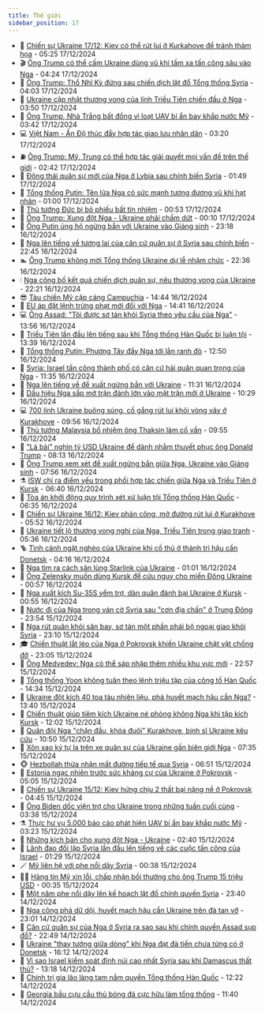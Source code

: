 ```yaml
---
title: Thế giới
sidebar_position: 17
---
```


<!-- dantri-the-gioi:START -->
- 🌋 [Chiến sự Ukraine 17/12: Kiev có thể rút lui ở Kurkahove để tránh thảm họa](https://dantri.com.vn/the-gioi/chien-su-ukraine-1712-kiev-co-the-rut-lui-o-kurkahove-de-tranh-tham-hoa-20241217121942789.htm) - 05:25 17/12/2024
- 🎬 [Ông Trump có thể cấm Ukraine dùng vũ khí tầm xa tấn công sâu vào Nga](https://dantri.com.vn/the-gioi/ong-trump-co-the-cam-ukraine-dung-vu-khi-tam-xa-tan-cong-sau-vao-nga-20241217104318838.htm) - 04:24 17/12/2024
- 🧰 [Ông Trump: Thổ Nhĩ Kỳ đứng sau chiến dịch lật đổ Tổng thống Syria](https://dantri.com.vn/the-gioi/ong-trump-tho-nhi-ky-dung-sau-chien-dich-lat-do-tong-thong-syria-20241217084224920.htm) - 04:03 17/12/2024
- 🌋 [Ukraine cập nhật thương vong của lính Triều Tiên chiến đấu ở Nga](https://dantri.com.vn/the-gioi/ukraine-cap-nhat-thuong-vong-cua-linh-trieu-tien-chien-dau-o-nga-20241217104608976.htm) - 03:50 17/12/2024
- 🗽 [Ông Trump, Nhà Trắng bất đồng vì loạt UAV bí ẩn bay khắp nước Mỹ](https://dantri.com.vn/the-gioi/ong-trump-nha-trang-bat-dong-vi-loat-uav-bi-an-bay-khap-nuoc-my-20241217095537728.htm) - 03:42 17/12/2024
- 💻 [Việt Nam - Ấn Độ thúc đẩy hợp tác giao lưu nhân dân](https://dantri.com.vn/the-gioi/viet-nam-an-do-thuc-day-hop-tac-giao-luu-nhan-dan-20241217095900571.htm) - 03:20 17/12/2024
- ⛽️ [Ông Trump: Mỹ, Trung có thể hợp tác giải quyết mọi vấn đề trên thế giới](https://dantri.com.vn/the-gioi/ong-trump-my-trung-co-the-hop-tac-giai-quyet-moi-van-de-tren-the-gioi-20241217080249496.htm) - 02:42 17/12/2024
- 🤩 [Động thái quân sự mới của Nga ở Lybia sau chính biến Syria](https://dantri.com.vn/the-gioi/dong-thai-quan-su-moi-cua-nga-o-lybia-sau-chinh-bien-syria-20241217083433184.htm) - 01:49 17/12/2024
- 🧐 [Tổng thống Putin: Tên lửa Nga có sức mạnh tương đương vũ khí hạt nhân](https://dantri.com.vn/the-gioi/tong-thong-putin-ten-lua-nga-co-suc-manh-tuong-duong-vu-khi-hat-nhan-20241217072645497.htm) - 01:00 17/12/2024
- 🎊 [Thủ tướng Đức bị bỏ phiếu bất tín nhiệm](https://dantri.com.vn/the-gioi/thu-tuong-duc-bi-bo-phieu-bat-tin-nhiem-20241217074240747.htm) - 00:53 17/12/2024
- 📝 [Ông Trump: Xung đột Nga - Ukraine phải chấm dứt](https://dantri.com.vn/the-gioi/ong-trump-xung-dot-nga-ukraine-phai-cham-dut-20241217070312425.htm) - 00:10 17/12/2024
- 🤡 [Ông Putin ủng hộ ngừng bắn với Ukraine vào Giáng sinh](https://dantri.com.vn/the-gioi/ong-putin-ung-ho-ngung-ban-voi-ukraine-vao-giang-sinh-20241217061535971.htm) - 23:18 16/12/2024
- 🥷 [Nga lên tiếng về tương lai của căn cứ quân sự ở Syria sau chính biến](https://dantri.com.vn/the-gioi/nga-len-tieng-ve-tuong-lai-cua-can-cu-quan-su-o-syria-sau-chinh-bien-20241217012443162.htm) - 22:45 16/12/2024
- 🏊 [Ông Trump không mời Tổng thống Ukraine dự lễ nhậm chức](https://dantri.com.vn/the-gioi/ong-trump-khong-moi-tong-thong-ukraine-du-le-nham-chuc-20241217052635026.htm) - 22:36 16/12/2024
- 🕯 [Nga công bố kết quả chiến dịch quân sự, nêu thương vong của Ukraine](https://dantri.com.vn/the-gioi/nga-cong-bo-ket-qua-chien-dich-quan-su-neu-thuong-vong-cua-ukraine-20241216221610366.htm) - 22:21 16/12/2024
- 😎 [Tàu chiến Mỹ cập cảng Campuchia](https://dantri.com.vn/the-gioi/tau-chien-my-cap-cang-campuchia-20241216154547282.htm) - 14:44 16/12/2024
- 🌈 [EU áp đặt lệnh trừng phạt mới đối với Nga](https://dantri.com.vn/the-gioi/eu-ap-dat-lenh-trung-phat-moi-doi-voi-nga-20241216193244044.htm) - 14:41 16/12/2024
- 💻 [Ông Assad: &quot;Tôi được sơ tán khỏi Syria theo yêu cầu của Nga&quot;](https://dantri.com.vn/the-gioi/ong-assad-toi-duoc-so-tan-khoi-syria-theo-yeu-cau-cua-nga-20241216203620194.htm) - 13:56 16/12/2024
- 🤖 [Triều Tiên lần đầu lên tiếng sau khi Tổng thống Hàn Quốc bị luận tội](https://dantri.com.vn/the-gioi/trieu-tien-lan-dau-len-tieng-sau-khi-tong-thong-han-quoc-bi-luan-toi-20241216195853963.htm) - 13:39 16/12/2024
- 🦏 [Tổng thống Putin: Phương Tây đẩy Nga tới lằn ranh đỏ](https://dantri.com.vn/the-gioi/tong-thong-putin-phuong-tay-day-nga-toi-lan-ranh-do-20241216193905203.htm) - 12:50 16/12/2024
- 🌁 [Syria: Israel tấn công thành phố có căn cứ hải quân quan trọng của Nga](https://dantri.com.vn/the-gioi/syria-israel-tan-cong-thanh-pho-co-can-cu-hai-quan-quan-trong-cua-nga-20241216150657371.htm) - 11:35 16/12/2024
- 🐘 [Nga lên tiếng về đề xuất ngừng bắn với Ukraine](https://dantri.com.vn/the-gioi/nga-len-tieng-ve-de-xuat-ngung-ban-voi-ukraine-20241216183047803.htm) - 11:31 16/12/2024
- 🥷 [Dấu hiệu Nga sắp mở trận đánh lớn vào mặt trận mới ở Ukraine](https://dantri.com.vn/the-gioi/dau-hieu-nga-sap-mo-tran-danh-lon-vao-mat-tran-moi-o-ukraine-20241216171028552.htm) - 10:29 16/12/2024
- 💻 [700 lính Ukraine buông súng, cố gắng rút lui khỏi vòng vây ở Kurakhove](https://dantri.com.vn/the-gioi/700-linh-ukraine-buong-sung-co-gang-rut-lui-khoi-vong-vay-o-kurakhove-20241216154931826.htm) - 09:56 16/12/2024
- 🎡 [Thủ tướng Malaysia bổ nhiệm ông Thaksin làm cố vấn](https://dantri.com.vn/the-gioi/thu-tuong-malaysia-bo-nhiem-ong-thaksin-lam-co-van-20241216162034926.htm) - 09:55 16/12/2024
- 🧰 [&quot;Lá bài&quot; nghìn tỷ USD Ukraine để dành nhằm thuyết phục ông Donald Trump](https://dantri.com.vn/the-gioi/la-bai-nghin-ty-usd-ukraine-de-danh-nham-thuyet-phuc-ong-donald-trump-20241216150517716.htm) - 08:13 16/12/2024
- 🥸 [Ông Trump xem xét đề xuất ngừng bắn giữa Nga, Ukraine vào Giáng sinh](https://dantri.com.vn/the-gioi/ong-trump-xem-xet-de-xuat-ngung-ban-giua-nga-ukraine-vao-giang-sinh-20241216144917393.htm) - 07:56 16/12/2024
- ⚗️ [ISW chỉ ra điểm yếu trong phối hợp tác chiến giữa Nga và Triều Tiên ở Kursk](https://dantri.com.vn/the-gioi/isw-chi-ra-diem-yeu-trong-phoi-hop-tac-chien-giua-nga-va-trieu-tien-o-kursk-20241216130907534.htm) - 06:40 16/12/2024
- 🌮 [Tòa án khởi động quy trình xét xử luận tội Tổng thống Hàn Quốc](https://dantri.com.vn/the-gioi/toa-an-khoi-dong-quy-trinh-xet-xu-luan-toi-tong-thong-han-quoc-20241216133213835.htm) - 06:35 16/12/2024
- 🎃 [Chiến sự Ukraine 16/12: Kiev phản công, mở đường rút lui ở Kurakhove](https://dantri.com.vn/the-gioi/chien-su-ukraine-1612-kiev-phan-cong-mo-duong-rut-lui-o-kurakhove-20241216124204974.htm) - 05:52 16/12/2024
- 💫 [Ukraine tiết lộ thương vong nghi của Nga, Triều Tiên trong giao tranh](https://dantri.com.vn/the-gioi/ukraine-tiet-lo-thuong-vong-nghi-cua-nga-trieu-tien-trong-giao-tranh-20241216122346512.htm) - 05:36 16/12/2024
- 🪜 [Tình cảnh ngặt nghèo của Ukraine khi cố thủ ở thành trì hậu cần Donetsk](https://dantri.com.vn/the-gioi/tinh-canh-ngat-ngheo-cua-ukraine-khi-co-thu-o-thanh-tri-hau-can-donetsk-20241216090348798.htm) - 04:16 16/12/2024
- 🌋 [Nga tìm ra cách săn lùng Starlink của Ukraine](https://dantri.com.vn/the-gioi/nga-tim-ra-cach-san-lung-starlink-cua-ukraine-20241216072904819.htm) - 01:01 16/12/2024
- 🦏 [Ông Zelensky muốn dùng Kursk để cứu nguy cho miền Đông Ukraine](https://dantri.com.vn/the-gioi/ong-zelensky-muon-dung-kursk-de-cuu-nguy-cho-mien-dong-ukraine-20241216071337227.htm) - 00:57 16/12/2024
- 👀 [Nga xuất kích Su-35S yểm trợ, dàn quân đánh bại Ukraine ở Kursk](https://dantri.com.vn/the-gioi/nga-xuat-kich-su-35s-yem-tro-dan-quan-danh-bai-ukraine-o-kursk-20241216071853470.htm) - 00:55 16/12/2024
- 🧰 [Nước đi của Nga trong ván cờ Syria sau &quot;cơn địa chấn&quot; ở Trung Đông](https://dantri.com.vn/the-gioi/nuoc-di-cua-nga-trong-van-co-syria-sau-con-dia-chan-o-trung-dong-20241216001646201.htm) - 23:54 15/12/2024
- 🚀 [Nga rút quân khỏi sân bay, sơ tán một phần phái bộ ngoại giao khỏi Syria](https://dantri.com.vn/the-gioi/nga-rut-quan-khoi-san-bay-so-tan-mot-phan-phai-bo-ngoai-giao-khoi-syria-20241216060830701.htm) - 23:10 15/12/2024
- 🎓 [Chiến thuật lắt léo của Nga ở Pokrovsk khiến Ukraine chật vật chống đỡ](https://dantri.com.vn/the-gioi/chien-thuat-lat-leo-cua-nga-o-pokrovsk-khien-ukraine-chat-vat-chong-do-20241215221733421.htm) - 23:05 15/12/2024
- 🥸 [Ông Medvedev: Nga có thể sáp nhập thêm nhiều khu vực mới](https://dantri.com.vn/the-gioi/ong-medvedev-nga-co-the-sap-nhap-them-nhieu-khu-vuc-moi-20241216054627860.htm) - 22:57 15/12/2024
- 🦅 [Tổng thống Yoon không tuân theo lệnh triệu tập của công tố Hàn Quốc](https://dantri.com.vn/the-gioi/tong-thong-yoon-khong-tuan-theo-lenh-trieu-tap-cua-cong-to-han-quoc-20241215212911220.htm) - 14:34 15/12/2024
- 🤭 [Ukraine đột kích 40 toa tàu nhiên liệu, phá huyết mạch hậu cần Nga?](https://dantri.com.vn/the-gioi/ukraine-dot-kich-40-toa-tau-nhien-lieu-pha-huyet-mach-hau-can-nga-20241215202531789.htm) - 13:40 15/12/2024
- 🤖 [Chiến thuật giúp tiêm kích Ukraine né phòng không Nga khi tập kích Kursk](https://dantri.com.vn/the-gioi/chien-thuat-giup-tiem-kich-ukraine-ne-phong-khong-nga-khi-tap-kich-kursk-20241215190046766.htm) - 12:02 15/12/2024
- 🐲 [Quân đội Nga &quot;chặn đầu, khóa đuôi&quot; Kurakhove, binh sĩ Ukraine kêu cứu](https://dantri.com.vn/the-gioi/quan-doi-nga-chan-dau-khoa-duoi-kurakhove-binh-si-ukraine-keu-cuu-20241215175307782.htm) - 10:50 15/12/2024
- 🫣 [Xôn xao ký tự lạ trên xe quân sự của Ukraine gần biên giới Nga](https://dantri.com.vn/the-gioi/xon-xao-ky-tu-la-tren-xe-quan-su-cua-ukraine-gan-bien-gioi-nga-20241215143108646.htm) - 07:35 15/12/2024
- 🐵 [Hezbollah thừa nhận mất đường tiếp tế qua Syria](https://dantri.com.vn/the-gioi/hezbollah-thua-nhan-mat-duong-tiep-te-qua-syria-20241215134456834.htm) - 06:51 15/12/2024
- 🫶 [Estonia ngạc nhiên trước sức kháng cự của Ukraine ở Pokrovsk](https://dantri.com.vn/the-gioi/estonia-ngac-nhien-truoc-suc-khang-cu-cua-ukraine-o-pokrovsk-20241215120315096.htm) - 05:05 15/12/2024
- 💃 [Chiến sự Ukraine 15/12: Kiev hứng chịu 2 thất bại nặng nề ở Pokrovsk](https://dantri.com.vn/the-gioi/chien-su-ukraine-1512-kiev-hung-chiu-2-that-bai-nang-ne-o-pokrovsk-20241215114627132.htm) - 04:45 15/12/2024
- 💫 [Ông Biden dốc viện trợ cho Ukraine trong những tuần cuối cùng](https://dantri.com.vn/the-gioi/ong-biden-doc-vien-tro-cho-ukraine-trong-nhung-tuan-cuoi-cung-20241215101831611.htm) - 03:38 15/12/2024
- ⚗️ [Thực hư vụ 5.000 báo cáo phát hiện UAV bí ẩn bay khắp nước Mỹ](https://dantri.com.vn/the-gioi/thuc-hu-vu-5000-bao-cao-phat-hien-uav-bi-an-bay-khap-nuoc-my-20241215101601634.htm) - 03:23 15/12/2024
- 🥷 [Những kịch bản cho xung đột Nga - Ukraine](https://dantri.com.vn/the-gioi/nhung-kich-ban-cho-xung-dot-nga-ukraine-20241215090417218.htm) - 02:40 15/12/2024
- 🥸 [Lãnh đạo đối lập Syria lần đầu lên tiếng về các cuộc tấn công của Israel](https://dantri.com.vn/the-gioi/lanh-dao-doi-lap-syria-lan-dau-len-tieng-ve-cac-cuoc-tan-cong-cua-israel-20241215081345825.htm) - 01:29 15/12/2024
- 🪄 [Mỹ liên hệ với phe nổi dậy Syria](https://dantri.com.vn/the-gioi/my-lien-he-voi-phe-noi-day-syria-20241215072158411.htm) - 00:38 15/12/2024
- 🧑‍💻 [Hãng tin Mỹ xin lỗi, chấp nhận bồi thường cho ông Trump 15 triệu USD](https://dantri.com.vn/the-gioi/hang-tin-my-xin-loi-chap-nhan-boi-thuong-cho-ong-trump-15-trieu-usd-20241215073322576.htm) - 00:35 15/12/2024
- 🤭 [Một năm phe nổi dậy lên kế hoạch lật đổ chính quyền Syria](https://dantri.com.vn/the-gioi/mot-nam-phe-noi-day-len-ke-hoach-lat-do-chinh-quyen-syria-20241215062929167.htm) - 23:40 14/12/2024
- 🗽 [Nga công phá dữ dội, huyết mạch hậu cần Ukraine trên đà tan vỡ](https://dantri.com.vn/the-gioi/nga-cong-pha-du-doi-huyet-mach-hau-can-ukraine-tren-da-tan-vo-20241214082409703.htm) - 23:01 14/12/2024
- 🤖 [Căn cứ quân sự của Nga ở Syria ra sao sau khi chính quyền Assad sụp đổ?](https://dantri.com.vn/the-gioi/can-cu-quan-su-cua-nga-o-syria-ra-sao-sau-khi-chinh-quyen-assad-sup-do-20241214233642337.htm) - 22:49 14/12/2024
- 🌈 [Ukraine &quot;thay tướng giữa dòng&quot; khi Nga đạt đà tiến chưa từng có ở Donetsk](https://dantri.com.vn/the-gioi/ukraine-thay-tuong-giua-dong-khi-nga-dat-da-tien-chua-tung-co-o-donetsk-20241214230558925.htm) - 16:12 14/12/2024
- 🤩 [Vì sao Israel kiểm soát đỉnh núi cao nhất Syria sau khi Damascus thất thủ?](https://dantri.com.vn/the-gioi/vi-sao-israel-kiem-soat-dinh-nui-cao-nhat-syria-sau-khi-damascus-that-thu-20241214194524904.htm) - 13:18 14/12/2024
- 🤗 [Chính trị gia lão làng tạm nắm quyền Tổng thống Hàn Quốc](https://dantri.com.vn/the-gioi/chinh-tri-gia-lao-lang-tam-nam-quyen-tong-thong-han-quoc-20241214191712617.htm) - 12:22 14/12/2024
- 🙉 [Georgia bầu cựu cầu thủ bóng đá cực hữu làm tổng thống](https://dantri.com.vn/the-gioi/georgia-bau-cuu-cau-thu-bong-da-cuc-huu-lam-tong-thong-20241214184309625.htm) - 11:40 14/12/2024<!-- dantri-the-gioi:END -->
